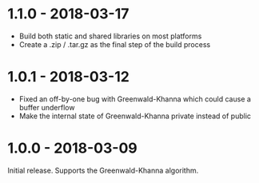 # 1.1.0 - 2018-03-17
- Build both static and shared libraries on most platforms
- Create a .zip / .tar.gz as the final step of the build
  process

# 1.0.1 - 2018-03-12
- Fixed an off-by-one bug with Greenwald-Khanna which could cause
  a buffer underflow
- Make the internal state of Greenwald-Khanna private instead of
  public

# 1.0.0 - 2018-03-09
Initial release.  Supports the Greenwald-Khanna algorithm.